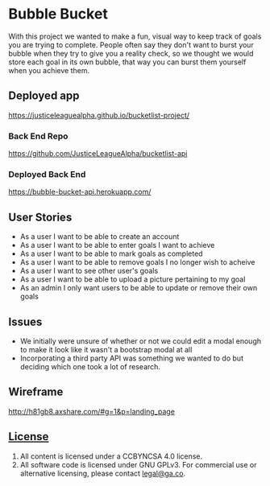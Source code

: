 # Bubble Bucket

With this project we wanted to make a fun, visual way to keep track of goals you are trying to complete. People often say they don't want to burst your bubble when they try to give you a reality check, so we thought we would store each goal in its own bubble, that way you can burst them yourself when you achieve them.

## Deployed app

https://justiceleaguealpha.github.io/bucketlist-project/

### Back End Repo

https://github.com/JusticeLeagueAlpha/bucketlist-api


### Deployed Back End

https://bubble-bucket-api.herokuapp.com/

## User Stories

- As a user I want to be able to create an account
- As a user I want to be able to enter goals I want to achieve
- As a user I want to be able to mark goals as completed
- As a user I want to be able to remove goals I no longer wish to acheive
- As a user I want to see other user's goals
- As a user I want to be able to upload a picture pertaining to my goal
- As an admin I only want users to be able to update or remove their own goals

## Issues

- We initially were unsure of whether or not we could edit a modal enough to make it look like it wasn't a bootstrap modal at all
- Incorporating a third party API was something we wanted to do but deciding which one took a lot of research.

## Wireframe

http://h81gb8.axshare.com/#g=1&p=landing_page

## [License](LICENSE)

1.  All content is licensed under a CC­BY­NC­SA 4.0 license.
1.  All software code is licensed under GNU GPLv3. For commercial use or
    alternative licensing, please contact legal@ga.co.
